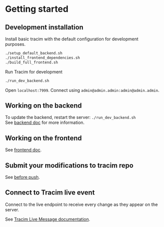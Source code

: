# Getting started

## Development installation

Install basic tracim with the default configuration for development purposes.

```bash
./setup_default_backend.sh
./install_frontend_dependencies.sh
./build_full_frontend.sh
```

Run Tracim for development
```bash
./run_dev_backend.sh
```

Open `localhost:7999`.
Connect using `admin@admin.admin:admin@admin.admin`.

## Working on the backend

To update the backend, restart the server: `./run_dev_backend.sh`  
See [backend doc](/docs/development/backend/working_in_backend.md) for more information.

## Working on the frontend

See [frontend doc](/docs/development/frontend/working_in_frontend.md).

## Submit your modifications to tracim repo

See [before push](/docs/development/getting_started/before_push.md).

## Connect to Tracim live event

Connect to the live endpoint to receive every change as they appear on the server.

See [Tracim Live Message documentation](/docs/api-integration/tlm_event_socket.md).
